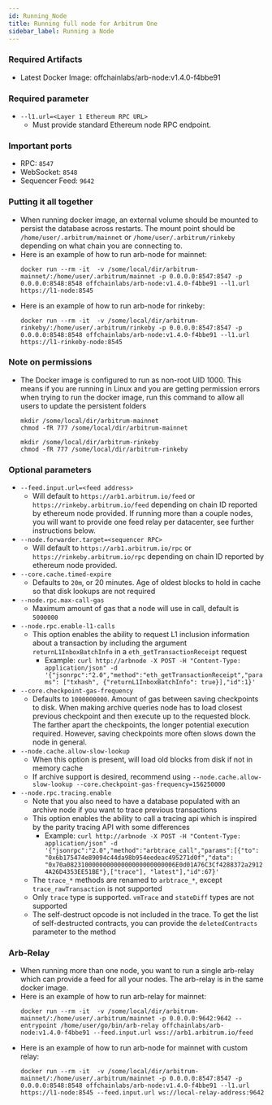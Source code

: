```yaml
---
id: Running_Node
title: Running full node for Arbitrum One
sidebar_label: Running a Node
---
```


### Required Artifacts

- Latest Docker Image: offchainlabs/arb-node:v1.4.0-f4bbe91

### Required parameter

- `--l1.url=<Layer 1 Ethereum RPC URL>`
  - Must provide standard Ethereum node RPC endpoint.

### Important ports

- RPC: `8547`
- WebSocket: `8548`
- Sequencer Feed: `9642`

### Putting it all together

- When running docker image, an external volume should be mounted to persist the database across restarts. The mount point should be `/home/user/.arbitrum/mainnet` or `/home/user/.arbitrum/rinkeby` depending on what chain you are connecting to.
- Here is an example of how to run arb-node for mainnet:
  ```
  docker run --rm -it  -v /some/local/dir/arbitrum-mainnet/:/home/user/.arbitrum/mainnet -p 0.0.0.0:8547:8547 -p 0.0.0.0:8548:8548 offchainlabs/arb-node:v1.4.0-f4bbe91 --l1.url https://l1-node:8545
  ```
- Here is an example of how to run arb-node for rinkeby:
  ```
  docker run --rm -it  -v /some/local/dir/arbitrum-rinkeby/:/home/user/.arbitrum/rinkeby -p 0.0.0.0:8547:8547 -p 0.0.0.0:8548:8548 offchainlabs/arb-node:v1.4.0-f4bbe91 --l1.url https://l1-rinkeby-node:8545
  ```

### Note on permissions

- The Docker image is configured to run as non-root UID 1000. This means if you are running in Linux and you are getting permission errors when trying to run the docker image, run this command to allow all users to update the persistent folders
  ```
  mkdir /some/local/dir/arbitrum-mainnet
  chmod -fR 777 /some/local/dir/arbitrum-mainnet
  ```
  ```
  mkdir /some/local/dir/arbitrum-rinkeby
  chmod -fR 777 /some/local/dir/arbitrum-rinkeby
  ```

### Optional parameters

- `--feed.input.url=<feed address>`
  - Will default to `https://arb1.arbitrum.io/feed` or `https://rinkeby.arbitrum.io/feed` depending on chain ID reported by ethereum node provided. If running more than a couple nodes, you will want to provide one feed relay per datacenter, see further instructions below.
- `--node.forwarder.target=<sequencer RPC>`
  - Will default to `https://arb1.arbitrum.io/rpc` or `https://rinkeby.arbitrum.io/rpc` depending on chain ID reported by ethereum node provided.
- `--core.cache.timed-expire`
  - Defaults to `20m`, or 20 minutes. Age of oldest blocks to hold in cache so that disk lookups are not required
- `--node.rpc.max-call-gas`
  - Maximum amount of gas that a node will use in call, default is `5000000`
- `--node.rpc.enable-l1-calls`
  - This option enables the ability to request L1 inclusion information about a transaction by including the argument `returnL1InboxBatchInfo` in a `eth_getTransactionReceipt` request
    - Example: `curl http://arbnode -X POST -H "Content-Type: application/json" -d '{"jsonrpc":"2.0","method":"eth_getTransactionReceipt","params": ["txhash", {"returnL1InboxBatchInfo": true}],"id":1}'`
- `--core.checkpoint-gas-frequency`
  - Defaults to `1000000000`. Amount of gas between saving checkpoints to disk. When making archive queries node has to load closest previous checkpoint and then execute up to the requested block. The farther apart the checkpoints, the longer potential execution required. However, saving checkpoints more often slows down the node in general.
- `--node.cache.allow-slow-lookup`
  - When this option is present, will load old blocks from disk if not in memory cache
  - If archive support is desired, recommend using `--node.cache.allow-slow-lookup --core.checkpoint-gas-frequency=156250000`
- `--node.rpc.tracing.enable`
  - Note that you also need to have a database populated with an archive node if you want to trace previous transactions
  - This option enables the ability to call a tracing api which is inspired by the parity tracing API with some differences
    - Example: `curl http://arbnode -X POST -H "Content-Type: application/json" -d '{"jsonrpc":"2.0","method":"arbtrace_call","params":[{"to": "0x6b175474e89094c44da98b954eedeac495271d0f","data": "0x70a082310000000000000000000000006E0d01A76C3Cf4288372a29124A26D4353EE51BE"},["trace"], "latest"],"id":67}'`
  - The `trace_*` methods are renamed to `arbtrace_*`, except `trace_rawTransaction` is not supported
  - Only `trace` type is supported. `vmTrace` and `stateDiff` types are not supported
  - The self-destruct opcode is not included in the trace. To get the list of self-destructed contracts, you can provide the `deletedContracts` parameter to the method

### Arb-Relay

- When running more than one node, you want to run a single arb-relay which can provide a feed for all your nodes.
  The arb-relay is in the same docker image.
- Here is an example of how to run arb-relay for mainnet:
  ```
  docker run --rm -it  -v /some/local/dir/arbitrum-mainnet/:/home/user/.arbitrum/mainnet -p 0.0.0.0:9642:9642 --entrypoint /home/user/go/bin/arb-relay offchainlabs/arb-node:v1.4.0-f4bbe91 --feed.input.url wss://arb1.arbitrum.io/feed
  ```
- Here is an example of how to run arb-node for mainnet with custom relay:
  ```
  docker run --rm -it  -v /some/local/dir/arbitrum-mainnet/:/home/user/.arbitrum/mainnet -p 0.0.0.0:8547:8547 -p 0.0.0.0:8548:8548 offchainlabs/arb-node:v1.4.0-f4bbe91 --l1.url https://l1-node:8545 --feed.input.url ws://local-relay-address:9642
  ```
